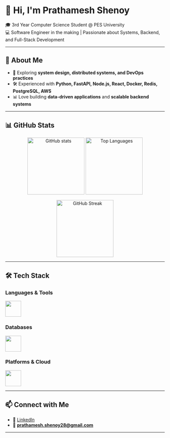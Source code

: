 # 👋 Hi, I'm Prathamesh Shenoy  

🎓 3rd Year Computer Science Student @ PES University  
💻 Software Engineer in the making | Passionate about Systems, Backend, and Full-Stack Development  

---

## 🚀 About Me  
- 🌱 Exploring **system design, distributed systems, and DevOps practices**  
- 🛠️ Experienced with **Python, FastAPI, Node.js, React, Docker, Redis, PostgreSQL, AWS**  
- 📊 Love building **data-driven applications** and **scalable backend systems**  

---

## 📊 GitHub Stats  

<p align="center">
  <img src="https://github-readme-stats.vercel.app/api?username=Prathameshshenoy&show_icons=true&theme=tokyonight" alt="GitHub stats" height="180"/>
  <img src="https://github-readme-stats.vercel.app/api/top-langs/?username=Prathameshshenoy&layout=compact&theme=tokyonight" alt="Top Languages" height="180"/>
</p>

<p align="center">
  <img src="https://github-readme-streak-stats.herokuapp.com/?user=Prathameshshenoy&theme=tokyonight" alt="GitHub Streak" height="180"/>
</p>

---

## 🛠️ Tech Stack  

### Languages & Tools  
<p align="left">
  <img src="https://skillicons.dev/icons?i=python,c,js,html,css,react,nodejs,express,fastapi,nextjs,git,docker" height="50"/>
</p>

### Databases  
<p align="left">
  <img src="https://skillicons.dev/icons?i=postgres,mysql,mongodb,redis" height="50"/>
</p>

### Platforms & Cloud  
<p align="left">
  <img src="https://skillicons.dev/icons?i=aws" height="50"/>
</p>

---

## 📫 Connect with Me  
- 💼 [LinkedIn](https://linkedin.com/in/prathamesh-shenoy)  
- 📧 **prathamesh.shenoy28@gmail.com**  

---
